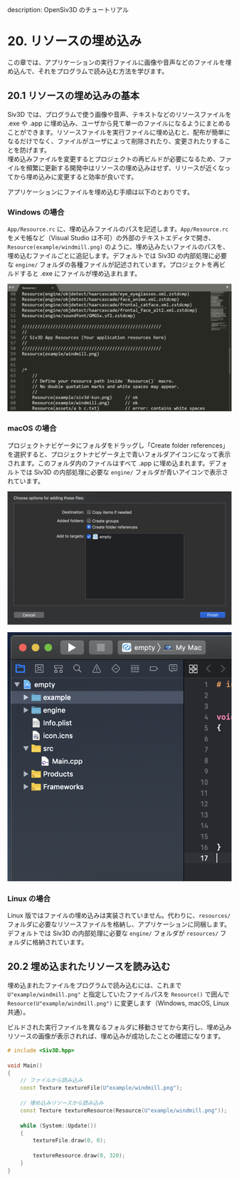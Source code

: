 description: OpenSiv3D のチュートリアル

# 20. リソースの埋め込み
この章では、アプリケーションの実行ファイルに画像や音声などのファイルを埋め込んで、それをプログラムで読み込む方法を学びます。

## 20.1 リソースの埋め込みの基本
Siv3D では、プログラムで使う画像や音声、テキストなどのリソースファイルを .exe や .app に埋め込み、ユーザから見て単一のファイルになるようにまとめることができます。リソースファイルを実行ファイルに埋め込むと、配布が簡単になるだけでなく、ファイルがユーザによって削除されたり、変更されたりすることを防げます。  
埋め込みファイルを変更するとプロジェクトの再ビルドが必要になるため、ファイルを頻繁に更新する開発中はリソースの埋め込みはせず、リリースが近くなってから埋め込みに変更すると効率が良いです。

アプリケーションにファイルを埋め込む手順は以下のとおりです。

### Windows の場合
`App/Resource.rc` に、埋め込みファイルのパスを記述します。`App/Resource.rc` をメモ帳など（Visual Studio は不可）の外部のテキストエディタで開き、`Resource(example/windmill.png)` のように、埋め込みたいファイルのパスを、埋め込むファイルごとに追記します。デフォルトでは Siv3D の内部処理に必要な `engine/` フォルダの各種ファイルが記述されています。プロジェクトを再ビルドすると .exe にファイルが埋め込まれます。

![](https://github.com/Siv3D/siv3d.docs.images/blob/master/tutorial/20/mac-0.png?raw=true)

### macOS の場合
プロジェクトナビゲータにフォルダをドラッグし「Create folder references」を選択すると、プロジェクトナビゲータ上で青いフォルダアイコンになって表示されます。このフォルダ内のファイルはすべて .app に埋め込まれます。デフォルトでは Siv3D の内部処理に必要な `engine/` フォルダが青いアイコンで表示されています。

![](https://github.com/Siv3D/siv3d.docs.images/blob/master/tutorial/20/mac-1.png?raw=true)

![](https://github.com/Siv3D/siv3d.docs.images/blob/master/tutorial/20/mac-2.png?raw=true)

### Linux の場合
Linux 版ではファイルの埋め込みは実装されていません。代わりに、`resources/` フォルダに必要なリソースファイルを格納し、アプリケーションに同梱します。デフォルトでは Siv3D の内部処理に必要な `engine/` フォルダが `resources/` フォルダに格納されています。

## 20.2 埋め込まれたリソースを読み込む
埋め込まれたファイルをプログラムで読み込むには、これまで `U"example/windmill.png"` と指定していたファイルパスを `Resource()` で囲んで `Resource(U"example/windmill.png")` に変更します（Windows, macOS, Linux 共通）。

ビルドされた実行ファイルを異なるフォルダに移動させてから実行し、埋め込みリソースの画像が表示されれば、埋め込みが成功したことの確認になります。

```C++
# include <Siv3D.hpp>

void Main()
{
	// ファイルから読み込み
	const Texture textureFile(U"example/windmill.png");

	// 埋め込みリソースから読み込み
	const Texture textureResource(Resource(U"example/windmill.png"));

	while (System::Update())
	{
		textureFile.draw(0, 0);

		textureResource.draw(0, 320);
	}
}
```
